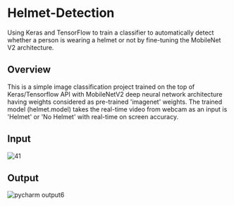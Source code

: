 # Helmet-Detection
Using Keras and TensorFlow to train a classifier to automatically detect whether a person is wearing a helmet or not by fine-tuning the MobileNet V2 architecture.

## Overview
This is a simple image classification project trained on the top of Keras/Tensorflow API with MobileNetV2 deep neural network architecture having weights considered as pre-trained 'imagenet' weights. The trained model (helmet.model) takes the real-time video from webcam as an input is 'Helmet' or 'No Helmet' with real-time on screen accuracy.
## Input
![41](https://user-images.githubusercontent.com/69187691/122553541-6e85eb80-d055-11eb-8dd9-e7f1249fb52d.jpg)

## Output
![pycharm output6](https://user-images.githubusercontent.com/69187691/122553581-7f366180-d055-11eb-98c1-b2e6a0e2c1bb.png)

